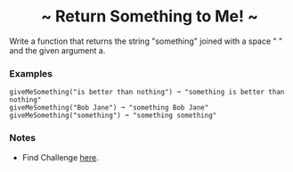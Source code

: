 <h1 align='center'>~ Return Something to Me! ~</h1>

<p>Write a function that returns the string "something" joined with a space " " and the given argument a.</p>

<h3>Examples</h3>

```
giveMeSomething("is better than nothing") ➞ "something is better than nothing"
giveMeSomething("Bob Jane") ➞ "something Bob Jane"
giveMeSomething("something") ➞ "something something"
```

<h3>Notes</h3>
<ul>
  <li>Find Challenge <a href="https://edabit.com/challenge/MvZK536X7fyrWH8Qc">here</a>.</li>
</ul>